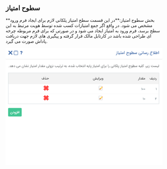 ## سطوح امتیاز


**بخش سطوح امتیاز:**در این قسمت سطح امتیاز پلکانی لازم برای ایجاد فرم ورود مشخص می شود. در واقع اگر جمع امتیازات کسب شده توسط هویت مرتبط به این سطح برسد، فرم ورود به امتیاز ایجاد می شود و در صورتی که برای فرم مربوطه چرخه ای طراحی شده باشد در کارتابل مالک قرار گرفته و پیگیری های لازم جهت دریافت پاداش صورت می گیرد.

![](SotuheEmtiaz.png)

